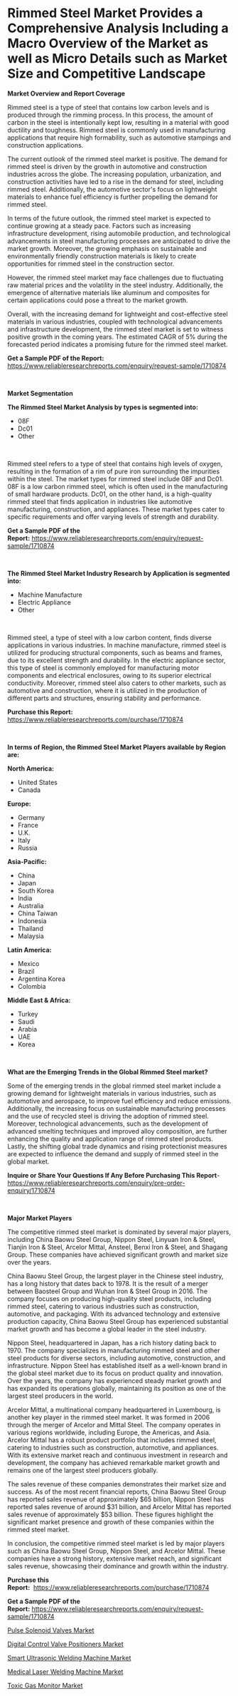 <p><h1>Rimmed Steel Market Provides a Comprehensive Analysis Including a Macro Overview of the Market as well as Micro Details such as Market Size and Competitive Landscape</h1></p><p><strong>Market Overview and Report Coverage</strong></p>
<p><p>Rimmed steel is a type of steel that contains low carbon levels and is produced through the rimming process. In this process, the amount of carbon in the steel is intentionally kept low, resulting in a material with good ductility and toughness. Rimmed steel is commonly used in manufacturing applications that require high formability, such as automotive stampings and construction applications.</p><p>The current outlook of the rimmed steel market is positive. The demand for rimmed steel is driven by the growth in automotive and construction industries across the globe. The increasing population, urbanization, and construction activities have led to a rise in the demand for steel, including rimmed steel. Additionally, the automotive sector's focus on lightweight materials to enhance fuel efficiency is further propelling the demand for rimmed steel.</p><p>In terms of the future outlook, the rimmed steel market is expected to continue growing at a steady pace. Factors such as increasing infrastructure development, rising automobile production, and technological advancements in steel manufacturing processes are anticipated to drive the market growth. Moreover, the growing emphasis on sustainable and environmentally friendly construction materials is likely to create opportunities for rimmed steel in the construction sector.</p><p>However, the rimmed steel market may face challenges due to fluctuating raw material prices and the volatility in the steel industry. Additionally, the emergence of alternative materials like aluminum and composites for certain applications could pose a threat to the market growth.</p><p>Overall, with the increasing demand for lightweight and cost-effective steel materials in various industries, coupled with technological advancements and infrastructure development, the rimmed steel market is set to witness positive growth in the coming years. The estimated CAGR of 5% during the forecasted period indicates a promising future for the rimmed steel market.</p></p>
<p><strong>Get a Sample PDF of the Report:</strong> <a href="https://www.reliableresearchreports.com/enquiry/request-sample/1710874">https://www.reliableresearchreports.com/enquiry/request-sample/1710874</a></p>
<p>&nbsp;</p>
<p><strong>Market Segmentation</strong></p>
<p><strong>The Rimmed Steel Market Analysis by types is segmented into:</strong></p>
<p><ul><li>08F</li><li>Dc01</li><li>Other</li></ul></p>
<p>&nbsp;</p>
<p><p>Rimmed steel refers to a type of steel that contains high levels of oxygen, resulting in the formation of a rim of pure iron surrounding the impurities within the steel. The market types for rimmed steel include 08F and Dc01. 08F is a low carbon rimmed steel, which is often used in the manufacturing of small hardware products. Dc01, on the other hand, is a high-quality rimmed steel that finds application in industries like automotive manufacturing, construction, and appliances. These market types cater to specific requirements and offer varying levels of strength and durability.</p></p>
<p><strong>Get a Sample PDF of the Report:</strong>&nbsp;<a href="https://www.reliableresearchreports.com/enquiry/request-sample/1710874">https://www.reliableresearchreports.com/enquiry/request-sample/1710874</a></p>
<p>&nbsp;</p>
<p><strong>The Rimmed Steel Market Industry Research by Application is segmented into:</strong></p>
<p><ul><li>Machine Manufacture</li><li>Electric Appliance</li><li>Other</li></ul></p>
<p>&nbsp;</p>
<p><p>Rimmed steel, a type of steel with a low carbon content, finds diverse applications in various industries. In machine manufacture, rimmed steel is utilized for producing structural components, such as beams and frames, due to its excellent strength and durability. In the electric appliance sector, this type of steel is commonly employed for manufacturing motor components and electrical enclosures, owing to its superior electrical conductivity. Moreover, rimmed steel also caters to other markets, such as automotive and construction, where it is utilized in the production of different parts and structures, ensuring stability and performance.</p></p>
<p><strong>Purchase this Report:</strong>&nbsp; <a href="https://www.reliableresearchreports.com/purchase/1710874">https://www.reliableresearchreports.com/purchase/1710874</a></p>
<p>&nbsp;</p>
<p><strong>In terms of Region, the Rimmed Steel Market Players available by Region are:</strong></p>
<p>
    <p> <strong> North America: </strong>
        <ul>
            <li>United States</li>
            <li>Canada</li>
        </ul>
        </p> 
    <p> <strong> Europe: </strong>
        <ul>
            <li>Germany</li>
            <li>France</li>
            <li>U.K.</li>
            <li>Italy</li>
            <li>Russia</li>
        </ul>
        </p> 
    <p> <strong> Asia-Pacific: </strong>
        <ul>
            <li>China</li>
            <li>Japan</li>
            <li>South Korea</li>
            <li>India</li>
            <li>Australia</li>
            <li>China Taiwan</li>
            <li>Indonesia</li>
            <li>Thailand</li>
            <li>Malaysia</li>
        </ul>
        </p> 
    <p> <strong> Latin America: </strong>
        <ul>
            <li>Mexico</li>
            <li>Brazil</li>
            <li>Argentina Korea</li>
            <li>Colombia</li>
        </ul>
        </p> 
    <p> <strong> Middle East & Africa: </strong>
        <ul>
            <li>Turkey</li>
            <li>Saudi</li>
            <li>Arabia</li>
            <li>UAE</li>
            <li>Korea</li>
        </ul>
    </p>
    </p>
<p>&nbsp;</p>
<p><strong>What are the Emerging Trends in the Global Rimmed Steel market?</strong></p>
<p><p>Some of the emerging trends in the global rimmed steel market include a growing demand for lightweight materials in various industries, such as automotive and aerospace, to improve fuel efficiency and reduce emissions. Additionally, the increasing focus on sustainable manufacturing processes and the use of recycled steel is driving the adoption of rimmed steel. Moreover, technological advancements, such as the development of advanced smelting techniques and improved alloy composition, are further enhancing the quality and application range of rimmed steel products. Lastly, the shifting global trade dynamics and rising protectionist measures are expected to influence the demand and supply of rimmed steel in the global market.</p></p>
<p><strong>Inquire or Share Your Questions If Any Before Purchasing This Report</strong>- <a href="https://www.reliableresearchreports.com/enquiry/pre-order-enquiry/1710874">https://www.reliableresearchreports.com/enquiry/pre-order-enquiry/1710874</a></p>
<p>&nbsp;</p>
<p><strong>Major Market Players</strong></p>
<p><p>The competitive rimmed steel market is dominated by several major players, including China Baowu Steel Group, Nippon Steel, Linyuan Iron & Steel, Tianjin Iron & Steel, Arcelor Mittal, Ansteel, Benxi Iron & Steel, and Shagang Group. These companies have achieved significant growth and market size over the years.</p><p>China Baowu Steel Group, the largest player in the Chinese steel industry, has a long history that dates back to 1978. It is the result of a merger between Baosteel Group and Wuhan Iron & Steel Group in 2016. The company focuses on producing high-quality steel products, including rimmed steel, catering to various industries such as construction, automotive, and packaging. With its advanced technology and extensive production capacity, China Baowu Steel Group has experienced substantial market growth and has become a global leader in the steel industry.</p><p>Nippon Steel, headquartered in Japan, has a rich history dating back to 1970. The company specializes in manufacturing rimmed steel and other steel products for diverse sectors, including automotive, construction, and infrastructure. Nippon Steel has established itself as a well-known brand in the global steel market due to its focus on product quality and innovation. Over the years, the company has experienced steady market growth and has expanded its operations globally, maintaining its position as one of the largest steel producers in the world.</p><p>Arcelor Mittal, a multinational company headquartered in Luxembourg, is another key player in the rimmed steel market. It was formed in 2006 through the merger of Arcelor and Mittal Steel. The company operates in various regions worldwide, including Europe, the Americas, and Asia. Arcelor Mittal has a robust product portfolio that includes rimmed steel, catering to industries such as construction, automotive, and appliances. With its extensive market reach and continuous investment in research and development, the company has achieved remarkable market growth and remains one of the largest steel producers globally.</p><p>The sales revenue of these companies demonstrates their market size and success. As of the most recent financial reports, China Baowu Steel Group has reported sales revenue of approximately $65 billion, Nippon Steel has reported sales revenue of around $31 billion, and Arcelor Mittal has reported sales revenue of approximately $53 billion. These figures highlight the significant market presence and growth of these companies within the rimmed steel market.</p><p>In conclusion, the competitive rimmed steel market is led by major players such as China Baowu Steel Group, Nippon Steel, and Arcelor Mittal. These companies have a strong history, extensive market reach, and significant sales revenue, showcasing their dominance and growth within the industry.</p></p>
<p><strong>Purchase this Report:</strong>&nbsp;&nbsp;<a href="https://www.reliableresearchreports.com/purchase/1710874">https://www.reliableresearchreports.com/purchase/1710874</a></p>
<p></p>
<p><strong>Get a Sample PDF of the Report:</strong>&nbsp;<a href="https://www.reliableresearchreports.com/enquiry/request-sample/1710874">https://www.reliableresearchreports.com/enquiry/request-sample/1710874</a></p>
<p><p><a href="https://medium.com/@markuspagac/decoding-pulse-solenoid-valves-market-metrics-market-share-trends-and-growth-patterns-7f581317faac">Pulse Solenoid Valves Market</a></p><p><a href="https://medium.com/@marvinwalsh2023/digital-control-valve-positioners-market-trends-forecast-and-competitive-analysis-to-2030-09e1addfe050">Digital Control Valve Positioners Market</a></p><p><a href="https://medium.com/@sheilahaley2023/smart-ultrasonic-welding-machine-market-research-report-its-history-and-forecast-2023-to-2030-9944ef22ffa2">Smart Ultrasonic Welding Machine Market</a></p><p><a href="https://medium.com/@claudekunze/medical-laser-welding-machine-market-analysis-and-sze-forecasted-for-period-from-2023-to-2030-d89af34fa6bc">Medical Laser Welding Machine Market</a></p><p><a href="https://medium.com/@aureliarice2023/toxic-gas-monitor-market-trends-forecast-and-competitive-analysis-to-2030-82ffbea8e739">Toxic Gas Monitor Market</a></p></p>